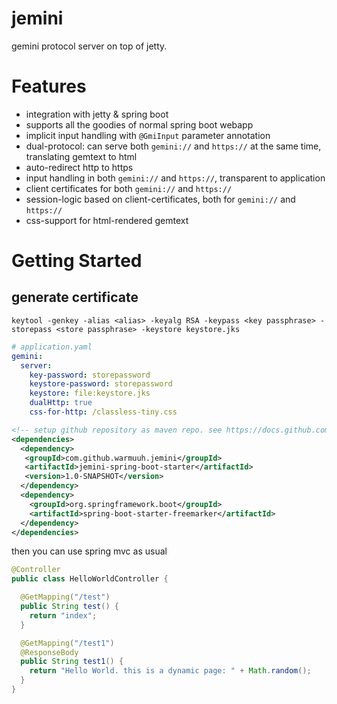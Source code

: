 # jemini
gemini protocol server on top of jetty.

# Features

* integration with jetty & spring boot
* supports all the goodies of normal spring boot webapp
* implicit input handling with `@GmiInput` parameter annotation
* dual-protocol: can serve both `gemini://` and `https://` at the same time, translating gemtext to html
* auto-redirect http to https
* input handling in both `gemini://` and `https://`, transparent to application
* client certificates for both  `gemini://` and `https://`
* session-logic based on client-certificates, both for  `gemini://` and `https://`
* css-support for html-rendered gemtext


# Getting Started

## generate certificate
```
keytool -genkey -alias <alias> -keyalg RSA -keypass <key passphrase> -storepass <store passphrase> -keystore keystore.jks
```

```yaml
# application.yaml
gemini:
  server:
    key-password: storepassword
    keystore-password: storepassword
    keystore: file:keystore.jks
    dualHttp: true
    css-for-http: /classless-tiny.css
```


```xml
<!-- setup github repository as maven repo. see https://docs.github.com/en/packages/guides/configuring-apache-maven-for-use-with-github-packages -->
<dependencies>
  <dependency>
   <groupId>com.github.warmuuh.jemini</groupId>
   <artifactId>jemini-spring-boot-starter</artifactId>
   <version>1.0-SNAPSHOT</version>
  </dependency>
  <dependency>
    <groupId>org.springframework.boot</groupId>
    <artifactId>spring-boot-starter-freemarker</artifactId>
  </dependency>
</dependencies>
```

then you can use spring mvc as usual
```java
@Controller
public class HelloWorldController {

  @GetMapping("/test")
  public String test() {
    return "index";
  }

  @GetMapping("/test1")
  @ResponseBody
  public String test1() {
    return "Hello World. this is a dynamic page: " + Math.random();
  }
}
```

